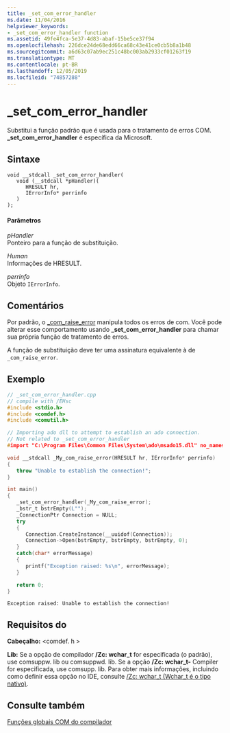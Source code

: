 ```yaml
---
title: _set_com_error_handler
ms.date: 11/04/2016
helpviewer_keywords:
- _set_com_error_handler function
ms.assetid: 49fe4fca-5e37-4d83-abaf-15be5ce37f94
ms.openlocfilehash: 226dce24de68edd66ca68c43e41ce0cb5b8a1b48
ms.sourcegitcommit: a6d63c07ab9ec251c48bc003ab2933cf01263f19
ms.translationtype: MT
ms.contentlocale: pt-BR
ms.lasthandoff: 12/05/2019
ms.locfileid: "74857288"
---
```

# <a name="_set_com_error_handler"></a>_set_com_error_handler

Substitui a função padrão que é usada para o tratamento de erros COM. **_set_com_error_handler** é específica da Microsoft.

## <a name="syntax"></a>Sintaxe

```
void __stdcall _set_com_error_handler(
   void (__stdcall *pHandler)(
      HRESULT hr,
      IErrorInfo* perrinfo
   )
);
```

#### <a name="parameters"></a>Parâmetros

*pHandler*<br/>
Ponteiro para a função de substituição.

*Human*<br/>
Informações de HRESULT.

*perrinfo*<br/>
Objeto `IErrorInfo`.

## <a name="remarks"></a>Comentários

Por padrão, o [_com_raise_error](../cpp/com-raise-error.md) manipula todos os erros de com. Você pode alterar esse comportamento usando **_set_com_error_handler** para chamar sua própria função de tratamento de erros.

A função de substituição deve ter uma assinatura equivalente à de `_com_raise_error`.

## <a name="example"></a>Exemplo

```cpp
// _set_com_error_handler.cpp
// compile with /EHsc
#include <stdio.h>
#include <comdef.h>
#include <comutil.h>

// Importing ado dll to attempt to establish an ado connection.
// Not related to _set_com_error_handler
#import "C:\Program Files\Common Files\System\ado\msado15.dll" no_namespace rename("EOF", "adoEOF")

void __stdcall _My_com_raise_error(HRESULT hr, IErrorInfo* perrinfo)
{
   throw "Unable to establish the connection!";
}

int main()
{
   _set_com_error_handler(_My_com_raise_error);
   _bstr_t bstrEmpty(L"");
   _ConnectionPtr Connection = NULL;
   try
   {
      Connection.CreateInstance(__uuidof(Connection));
      Connection->Open(bstrEmpty, bstrEmpty, bstrEmpty, 0);
   }
   catch(char* errorMessage)
   {
      printf("Exception raised: %s\n", errorMessage);
   }

   return 0;
}
```

```Output
Exception raised: Unable to establish the connection!
```

## <a name="requirements"></a>Requisitos do

**Cabeçalho:** \<comdef. h >

**Lib:** Se a opção de compilador **/Zc: wchar_t** for especificada (o padrão), use comsuppw. lib ou comsuppwd. lib. Se a opção **/Zc: wchar_t-** Compiler for especificada, use comsupp. lib. Para obter mais informações, incluindo como definir essa opção no IDE, consulte [/Zc: wchar_t (Wchar_t é o tipo nativo)](../build/reference/zc-wchar-t-wchar-t-is-native-type.md).

## <a name="see-also"></a>Consulte também

[Funções globais COM do compilador](../cpp/compiler-com-global-functions.md)

